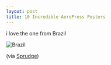 ```yaml
---
layout: post
title: 10 Incredible AeroPress Posters
---
```


i love the one from Brazil

![Brazil](http://sprudge.com/wp-content/uploads/2016/02/campeonato_bras_aeropress_2016.jpg)

(via [Sprudge](http://sprudge.com/10-incredible-aeropress-posters-and-one-terrible-one-95375.html))
